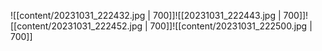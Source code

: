 ![[content/20231031_222432.jpg | 700]]![[20231031_222443.jpg | 700]]![[content/20231031_222452.jpg | 700]]![[content/20231031_222500.jpg | 700]]